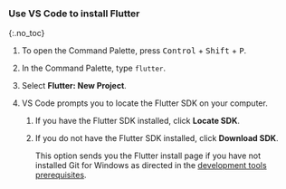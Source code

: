 ### Use VS Code to install Flutter
{:.no_toc}

1. To open the Command Palette, 
   press <kbd>Control</kbd> + <kbd>Shift</kbd> + <kbd>P</kbd>.

1. In the Command Palette, type `flutter`.

1. Select **Flutter: New Project**.

1. VS Code prompts you to locate the Flutter SDK on your computer.

   1. If you have the Flutter SDK installed, click **Locate SDK**.

   1. If you do not have the Flutter SDK installed, click **Download SDK**.

      This option sends you the Flutter install page if you have not installed
      Git for Windows as directed in the [development tools prerequisites][].

[development tools prerequisites]: #development-tools